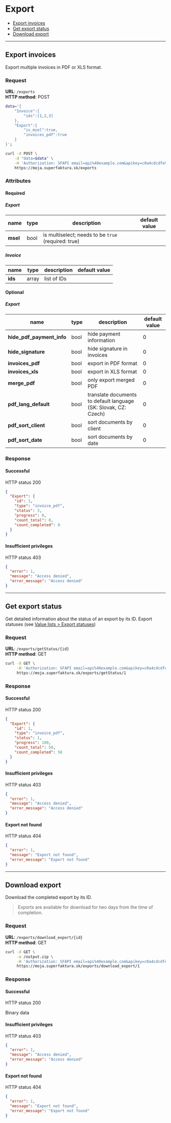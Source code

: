 # Export

- [Export invoices](#export-invoices)
- [Get export status](#get-export-status)
- [Download export](#download-export)


- - - - - - - - - - - - - - - - - - - - - - - - - - - - - - - - - - - - - - - - - - - - - - - -

## Export invoices

Export multiple invoices in PDF or XLS format.

### Request

**URL**: `/exports`  
**HTTP method**: POST

```sh
data='{
    "Invoice":{
        "ids":[1,2,3]
    },
    "Export":{
        "is_msel":true,
        "invoices_pdf":true
    }
}';

curl -X POST \
    -d "data=$data" \
    -H 'Authorization: SFAPI email=api%40example.com&apikey=c0a4cdcdfe98ca660942d60cf7896de6&company_id=' \
    https://moja.superfaktura.sk/exports
```

### Attributes
#### Required

##### Export
| name                  | type | description                                         | default value |
| --------------------- | ---- | --------------------------------------------------- | ------------- |
| **msel**              | bool | is multiselect; needs to be `true` (required: true) |               |

##### Invoice
| name                  | type  | description | default value |
| --------------------- | ----- | ----------- | ------------- |
| **ids**               | array | list of IDs |               |

#### Optional

##### Export

| name                      | type | description                        | default value |
| ------------------------- | ---- | ---------------------------------- | ------------- |
| **hide_pdf_payment_info** | bool | hide payment information           |             0 |
| **hide_signature**        | bool | hide signature in invoices         |             0 |
| **invoices_pdf**          | bool | export in PDF format               |             0 |
| **invoices_xls**          | bool | export in XLS format               |             0 |
| **merge_pdf**             | bool | only export merged PDF             |             0 |
| **pdf_lang_default**      | bool | translate documents to default language (SK: Slovak, CZ: Czech) | 0 |
| **pdf_sort_client**       | bool | sort documents by client           |             0 |
| **pdf_sort_date**         | bool | sort documents by date             |             0 |


### Response

#### Successful
HTTP status 200

```json
{
  "Export": {
    "id": 1,
    "type": "invoice_pdf",
    "status": 3,
    "progress": 0,
    "count_total": 0,
    "count_completed": 0
  }
}
```

#### Insufficient privileges
HTTP status 403

```json
{
  "error": 1,
  "message": "Access denied",
  "error_message": "Access denied"
}
```


- - - - - - - - - - - - - - - - - - - - - - - - - - - - - - - - - - - - - - - - - - - - - - - -


## Get export status

Get detailed information about the status of an export by its ID. Export statuses (see [Value lists > Export statuses](value-lists.md#export-statuses))

### Request

**URL**: `/exports/getStatus/{id}`  
**HTTP method**: GET


```sh
curl -X GET \
     -H 'Authorization: SFAPI email=api%40example.com&apikey=c0a4cdcdfe98ca660942d60cf7896de6&company_id=26321' \
     https://moja.superfaktura.sk/exports/getStatus/1
```

### Response

#### Successful
HTTP status 200

```json
{
  "Export": {
    "id": 1,
    "type": "invoice_pdf",
    "status": 1,
    "progress": 100,
    "count_total": 50,
    "count_completed": 50
  }
}
```

#### Insufficient privileges
HTTP status 403

```json
{
  "error": 1,
  "message": "Access denied",
  "error_message": "Access denied"
}
```

#### Export not found
HTTP status 404

```json
{
  "error": 1,
  "message": "Export not found",
  "error_message": "Export not found"
}
```


- - - - - - - - - - - - - - - - - - - - - - - - - - - - - - - - - - - - - - - - - - - - - - - -


## Download export

Download the completed export by its ID.

> Exports are available for download for two days from the time of completion.

### Request

**URL**: `/exports/download_export/{id}`  
**HTTP method**: GET


```sh
curl -X GET \
     -o /output.zip \
     -H 'Authorization: SFAPI email=api%40example.com&apikey=c0a4cdcdfe98ca660942d60cf7896de6&company_id=26321' \
     https://moja.superfaktura.sk/exports/download_export/1
```

### Response

#### Successful
HTTP status 200

Binary data

#### Insufficient privileges
HTTP status 403

```json
{
  "error": 1,
  "message": "Access denied",
  "error_message": "Access denied"
}
```

#### Export not found
HTTP status 404

```json
{
  "error": 1,
  "message": "Export not found",
  "error_message": "Export not found"
}
```
